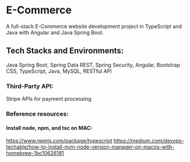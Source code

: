 # E-Commerce
A full-stack E-Commerce website development project in TypeScript and Java with Angular and Java Spring Boot. 

## Tech Stacks and Environments:
Java Spring Boot, Spring Data REST, Spring Security, Angular, Bootstrap CSS, TypeScript, Java, MySQL, RESTful API

### Third-Party API: 
Stripe APIs for payment processing

### Reference resources:
#### Install node, npm, and tsc on MAC:
https://www.npmjs.com/package/typescript
https://medium.com/devops-techable/how-to-install-nvm-node-version-manager-on-macos-with-homebrew-1bc10626181
